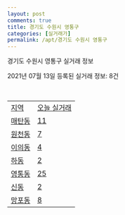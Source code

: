 ```yaml
---
layout: post
comments: true
title: 경기도 수원시 영통구
categories: [실거래가]
permalink: /apt/경기도 수원시 영통구
---
```


경기도 수원시 영통구 실거래 정보

2021년 07월 13일 등록된 실거래 정보: 8건

<script type="text/javascript">
  google.charts.load('current', {'packages':['corechart']});
  google.charts.setOnLoadCallback(drawChart);

  function drawChart() {
    var data = google.visualization.arrayToDataTable([['거래일', '매매', '전월세', '전매'], ['20-07', 366, 459, 0], ['20-08', 447, 561, 0], ['20-09', 450, 654, 0], ['20-10', 615, 555, 0], ['20-11', 798, 587, 0], ['20-12', 1109, 687, 0], ['21-01', 708, 650, 0], ['21-02', 553, 599, 0], ['21-03', 526, 604, 0], ['21-04', 425, 454, 0], ['21-05', 594, 473, 0], ['21-06', 385, 468, 0], ['21-07', 27, 92, 0]]);

    var options = {
      title: '최근 1년간 유형별 거래량 추이',
      legend: { position: 'bottom' }
    };

    var chart = new google.visualization.LineChart(document.getElementById('columnchart_material'));
    chart.draw(data, (options));
  }
</script>

<div id="columnchart_material" style="width: 95%; margin-left: -35px"></div>
<br>
<table class="sortable">
  <tr>
    <td><a href="#">지역</a></td>
    <td><a href="#">오늘 실거래</a></td>
  </tr>

  
  <tr class="item">
    <td><a href="경기도 수원시 영통구 매탄동">매탄동</a></td>
    <td><a href="경기도 수원시 영통구 매탄동">11</a></td>
  </tr>
    

  <tr class="item">
    <td><a href="경기도 수원시 영통구 원천동">원천동</a></td>
    <td><a href="경기도 수원시 영통구 원천동">7</a></td>
  </tr>
    

  <tr class="item">
    <td><a href="경기도 수원시 영통구 이의동">이의동</a></td>
    <td><a href="경기도 수원시 영통구 이의동">4</a></td>
  </tr>
    

  <tr class="item">
    <td><a href="경기도 수원시 영통구 하동">하동</a></td>
    <td><a href="경기도 수원시 영통구 하동">2</a></td>
  </tr>
    

  <tr class="item">
    <td><a href="경기도 수원시 영통구 영통동">영통동</a></td>
    <td><a href="경기도 수원시 영통구 영통동">25</a></td>
  </tr>
    

  <tr class="item">
    <td><a href="경기도 수원시 영통구 신동">신동</a></td>
    <td><a href="경기도 수원시 영통구 신동">2</a></td>
  </tr>
    

  <tr class="item">
    <td><a href="경기도 수원시 영통구 망포동">망포동</a></td>
    <td><a href="경기도 수원시 영통구 망포동">8</a></td>
  </tr>
    


</table>


    